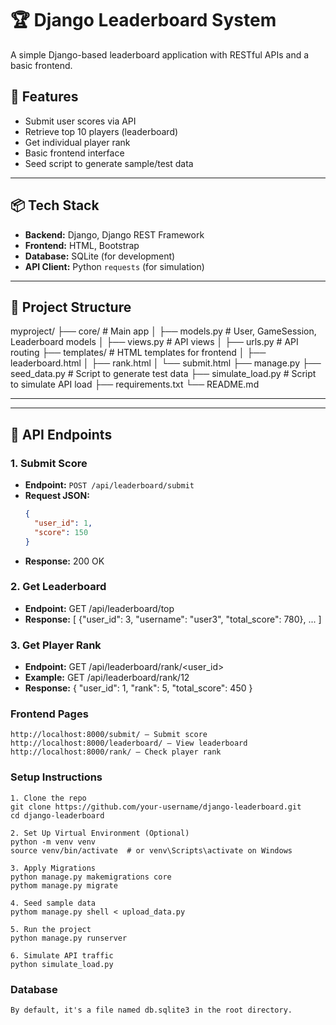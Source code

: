 # 🏆 Django Leaderboard System

A simple Django-based leaderboard application with RESTful APIs and a basic frontend.

## 🚀 Features

- Submit user scores via API
- Retrieve top 10 players (leaderboard)
- Get individual player rank
- Basic frontend interface
- Seed script to generate sample/test data

---

## 📦 Tech Stack

- **Backend:** Django, Django REST Framework
- **Frontend:** HTML, Bootstrap
- **Database:** SQLite (for development)
- **API Client:** Python `requests` (for simulation)

---
## 📁 Project Structure

myproject/
├── core/ # Main app
│ ├── models.py # User, GameSession, Leaderboard models
│ ├── views.py # API views
│ ├── urls.py # API routing
├── templates/ # HTML templates for frontend
│ ├── leaderboard.html
│ ├── rank.html
│ └── submit.html
├── manage.py
├── seed_data.py # Script to generate test data
├── simulate_load.py # Script to simulate API load
├── requirements.txt
└── README.md

---

---

## 🔌 API Endpoints

### 1. Submit Score

- **Endpoint:** `POST /api/leaderboard/submit`
- **Request JSON:**
  ```json
  {
    "user_id": 1,
    "score": 150
  }
- **Response:** 200 OK

### 2. Get Leaderboard

- **Endpoint:** GET /api/leaderboard/top
- **Response:**
    [
      {"user_id": 3, "username": "user3", "total_score": 780},
      ...
    ]
### 3. Get Player Rank

- **Endpoint:** GET /api/leaderboard/rank/<user_id>
- **Example:** GET /api/leaderboard/rank/12
- **Response:**
    {
      "user_id": 1,
      "rank": 5,
      "total_score": 450
    }

### Frontend Pages
    http://localhost:8000/submit/ – Submit score
    http://localhost:8000/leaderboard/ – View leaderboard
    http://localhost:8000/rank/ – Check player rank

### Setup Instructions
    1. Clone the repo
    git clone https://github.com/your-username/django-leaderboard.git
    cd django-leaderboard

    2. Set Up Virtual Environment (Optional)
    python -m venv venv
    source venv/bin/activate  # or venv\Scripts\activate on Windows

    3. Apply Migrations
    python manage.py makemigrations core
    pythom manage.py migrate

    4. Seed sample data
    pythom manage.py shell < upload_data.py

    5. Run the project
    python manage.py runserver

    6. Simulate API traffic
    python simulate_load.py

### Database
    By default, it's a file named db.sqlite3 in the root directory.
    

